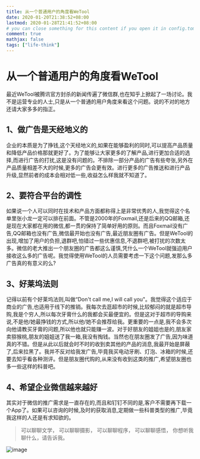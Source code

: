```yaml
---
title: 从一个普通用户的角度看WeTool
date: 2020-01-20T21:38:52+08:00
lastmod: 2020-01-28T21:41:52+08:00
# you can close something for this content if you open it in config.toml.
comment: true
mathjax: false
tags: ["life-think"]
---
```


# 从一个普通用户的角度看WeTool

最近WeTool被腾讯官方封杀的新闻传遍了微信群,也在知乎上掀起了一场讨论。我不是运营专业的人士,只是从一个普通的用户角度来看这个问题。说的不对的地方还请大家多多的指正。

## 1、做广告是天经地义的

企业的本质是为了挣钱,这个天经地义的,如果在能够盈利的同时,可以提高产品质量和降低产品价格那就更好了。为了能够让大家更多的了解产品,进行更加合适的选择,而进行广告的打扰,这是没有问题的。不排除一部分产品的广告有些夸张,另外在产品质量相差不大的时候,更多的广告会更有效。进行更多的广告推送和进行产品升级,显然前者的成本会相对低一些,收益怎么样我就不知道了。

## 2、要符合平台的调性

如果说一个人可以同时在技术和产品方面都称得上是非常优秀的人,我觉得这个名单里张小龙一定可以排在前面。不管是2000年的Foxmail,还是后来的QQ邮箱,还是现在大家都在用的微信,都一贯的保持了简单好用的原则。而且Foxmail没有广告,QQ邮箱也没有广告,微信最开始也没有广告,最近朋友圈有广告。但是WeTool的出现,增加了用户的负担,退群吧,怕错过一些优惠信息,不退群吧,被打扰的次数太多。微信的老大推出一个朋友圈的广告都这么谨慎,凭什么一个WeTool就强迫用户接收这么多的广告呢。我觉得使用WeTool的人员需要考虑一下这个问题,发那么多广告真的有意义的么?

## 3、好莱坞法则

记得以前有个好莱坞法则,叫做“Don't call me,I will call you"。我觉得这个适应于商业的广告,也适用于线下的推销。我每次去逛超市的时候,比较郁闷的就是超市导购,我是个穷人,所以每次牙膏什么的我都会买最便宜的。但是这对于超市的导购来说,不是他/她最挣钱的方式,所以他/她不会推荐给我。更重要的一点是,我不会多次向他请教买牙膏的问题,所以他也就只能赚一波。对于好朋友的姐姐也是的,朋友家卖猕猴桃,朋友的姐姐送了我一箱,我没有掏钱。当然也在朋友圈发了广告,因为味道真的不错。但是从此以后就会时不时的收到卖其他的产品的消息,我最开始是屏蔽了,后来拉黑了。我并不反对给我发广告,毕竟我买电动牙刷、灯泡、冰箱的时候,还要去知乎看各种测评。但是朋友圈代购的,从来没有收到这类的推广,希望朋友圈也多一些这样的科普吧。

## 4、希望企业微信越来越好

其实对于微信的推广需求是一直存在的,而且和钉钉不同的是,客户不需要再下载一个App了。如果可以咨询的时候,及时的获取消息,定期做一些科普类型的推广,毕竟我这样的人还是有求知欲的。

> 可以聊聊文学，
> 可以聊聊摄影，
> 可以聊聊程序，
> 可以聊聊感悟，
> 你想听我聊什么，请告诉我。

![image](https://mmbiz.qpic.cn/mmbiz_jpg/IDHaWiaS8DJpDWaY4ZNTpQR4riciaVTEqPkpwGNwbmUxHUjv8licNxNlD9IEia7rCb8KYibdRWCiamYGRfetNW1CyqWTQ/0?wx_fmt=jpeg)